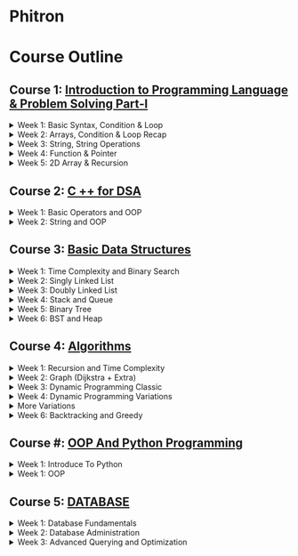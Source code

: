 # Phitron

# Course Outline

## Course 1: <a href="#"> Introduction to Programming Language & Problem Solving Part-I</a>

<details>
<summary>Week 1: Basic Syntax, Condition & Loop</summary>
    <ul>
        <li>Data types and limitations</li>
        <li>Operators, Conditional Statement</li>
        <li>Loop & Nested Loop</li>
    </ul>
</details>

<details>
<summary>Week 2: Arrays, Condition & Loop Recap</summary>
    <ul>
        <li>Nested if-else recap</li>
        <li>Nested Loop recap</li>
        <li>Array</li>
    </ul>
</details>

<details>
<summary>Week 3: String, String Operations</summary>
    <ul>
        <li>Array Operations</li>
        <li>String</li>
        <li>String Operation</li>
    </ul>
</details>

<details>
<summary>Week 4: Function & Pointer</summary>
    <ul>
        <li>Nested loop reacap</li>
        <li>Function</li>
        <li>Pointer</li>
    </ul>
</details>

<details>
<summary>Week 5: 2D Array & Recursion</summary>
    <ul>
        <li>2D Array</li>
        <li>Recursion</li>
        <li>Recursion Problem Solving</li>
    </ul>
</details>

## Course 2: <a href="#">C ++ for DSA </a>

<details>
<summary>Week 1: Basic Operators and OOP</summary>
    <ul>
        <li>Basic Operators</li>
        <li>Dynamic Memory Allocation</li>
        <li>Class and Object</li>
    </ul>
</details>

<details>
<summary>Week 2: String and OOP</summary>
    <ul>
        <li>String</li>
        <li>Class and String</li>
        <li>Array of Objects</li>
    </ul>
</details>

## Course 3: <a href="#"> Basic Data Structures </a>

<details>
<summary>Week 1: Time Complexity and Binary Search</summary>
    <ul>
        <li>Time Complexsity</li>
        <li>STL Vector</li>
        <li>Prefix Sum and Binary Search</li>
    </ul>
</details>

<details>
<summary>Week 2: Singly Linked List</summary>
    <ul>
        <li>Singly Linked List</li>
        <li>Operations on Singly Linked List</li>
        <li>Singly Linked List Recap</li>
    </ul>
</details>

<details>
<summary>Week 3: Doubly Linked List</summary>
    <ul>
        <li>Doubly Linked List</li>
        <li>STL List and Cycle Detection</li>
        <li>Linked List related problem solving</li>
    </ul>
</details>

<details>
<summary>Week 4: Stack and Queue</summary>
    <ul>
        <li>Queue Implementation</li>
        <li>STL Stack and Queue</li>
        <li>Stack and Queue related problem solving</li>
    </ul>
</details>

<details>
<summary>Week 5: Binary Tree</summary>
    <ul>
        <li>Binary Tree Implementation</li>
        <li>Binary Tree Operations</li>
        <li>Binary Tree related problem solving</li>
    </ul>
</details>

<details>
<summary>Week 6: BST and Heap</summary>
    <ul>
        <li>BST Implementation</li>
        <li>Heap Implementation</li>
        <li>STL Priority Queue and Map</li>
    </ul>
</details>

## Course 4: <a href="#"> Algorithms </a>

<details>
<summary>Week 1: Recursion and Time Complexity</summary>
    <ul>
        <li>Graph Presentation</li>
        <li>BFS</li>
        <li>DFS & Cycle Presentation</li>
    </ul>
</details>

<details>
<summary>Week 2: Graph (Dijkstra + Extra)</summary>
    <ul>
        <li>Dijkstra Algorithm</li>
        <li>Bellman Ford Algorithm</li>
        <li>Floyd Warshall Algorithm</li>
    </ul>
</details>

<details>
<summary>Week 3: Dynamic Programming Classic</summary>
    <ul>
        <li>Fibonacci Series</li>
        <li>0-1 Knapsack</li>
        <li>Unbounded Knapsack</li>
    </ul>
</details>

<details>
<summary>Week 4: Dynamic Programming Variations</summary>
    <ul>
        <li>Knapsack Variations</li>
        <li>Coin Change DP</li>
        <li>LCS</li>
    </ul>
</details>

<details>
<summary>More Variations</summary>
    <ul>
        <li>Unbounded Knapsack Variations</li>
        <li>LCS Variations</li>
        <li>Hashing</li>
    </ul>
</details>

<details>
<summary>Week 6: Backtracking and Greedy</summary>
    <ul>
        <li>Backtracking</li>
        <li>Greedy Approach</li>
        <li>Minimum Spanning Tree</li>
    </ul>
</details>

## Course #: <a href="#"> OOP And Python Programming </a>

<details>
<summary>Week 1: Introduce To Python</summary>
    <ul>
        <li>Introduce To Python</li>
        <li>Basic Python</li>
        <li>Basic Python 02</li>
    </ul>
</details>
<details>
<summary>Week 1: OOP</summary>
    <ul>
        <li>Class and Object</li>
        <li>Python OOP</li>
        <li>Basic Python 02</li>
    </ul>
</details>





## Course 5: <a href="#"> DATABASE </a>


<details>
    <summary>Week 1: Database Fundamentals</summary>
    <ul>
        <li>Logical Organization of Databases</li>
        <li>Entity-Relationship Model</li>
        <li>Network and Relational Data Models</li>
        <li>Functional Dependencies and Normal Forms</li>
        <li>Query Formulation and Language</li>
    </ul>
</details>

<details>
    <summary>Week 2: Database Administration</summary>
    <ul>
        <li>Database Integrity and Security</li>
        <li>Concurrency Control</li>
        <li>Levels of Indices</li>
        <li>Data Organization, Indexing, and Hashing</li>
    </ul>
</details>

<details>
    <summary>Week 3: Advanced Querying and Optimization</summary>
    <ul>
        <li>Directory Systems</li>
        <li>Advanced SQL Queries</li>
        <li>Performance Optimization</li>
        <li>PostgreSQL or MySQL Setup</li>
    </ul>
<details>

# Course 03: Software Development Project (Django)

## Overview
This course provides a comprehensive guide to web development using Django, a powerful web framework written in Python. Students will learn the foundations of web development, covering HTML, CSS, JavaScript, and dive deep into Django for building robust and secure web applications. Topics include Django templates, forms, models, authentication, and class-based views.
<details>
<summary>## Table of Contents</summary>
- [Course Objectives](#course-objectives)
- [Topics Covered](#topics-covered)
- [Prerequisites](#prerequisites)
- [Software Requirements](#software-requirements)
- [Getting Started](#getting-started)
- [Additional Resources](#additional-resources)
- [License](#license)
<details>
<details>
<summary>## Course Objectives</summary>
By the end of this course, learners will be able to:
- Understand the basics of web development with HTML, CSS, and JavaScript.
- Set up and configure a Django project.
- Work with Django templates for dynamic HTML rendering.
- Create and process forms in Django.
- Manage data with Django models and ModelForms.
- Implement authentication and authorization using the Django Admin Panel.
- Understand and utilize class-based views, sessions, and cookies in Django.
<details>
## Topics Covered
1. **HTML & CSS**
   - Basic HTML structure and tags.
   - Styling web pages with CSS.

2. **JavaScript**
   - Familiarity with JavaScript basics to enhance interactivity on the client side.

3. **Introduction to Django**
   - Setting up Django projects and applications.
   - Understanding Django's MVC (Model-View-Controller) architecture.

4. **Working with Django Templates**
   - Using Django template language to display dynamic content.
   - Template inheritance and reusable components.

5. **Working with Forms in Django**
   - Creating and processing forms in Django.
   - Validating user input and handling form submissions.

6. **Working with Models and ModelForm in Django**
   - Defining models to represent database structure.
   - Using ModelForms to quickly build forms based on models.

7. **Authentication and Authorization with Django Admin Panel**
   - Using Django's built-in authentication system.
   - Managing users, permissions, and groups via the admin panel.

8. **Working with Class-Based Views (CBVs)**
   - Introduction to class-based views and how they differ from function-based views.
   - Working with generic views for common functionality.

9. **Session vs. Cookie**
   - Understanding the difference between sessions and cookies.
   - Managing user data and preferences with sessions and cookies in Django.

## Prerequisites
- Basic knowledge of Python programming.
- Familiarity with HTML and CSS.

## Software Requirements
- **Python** (version 3.6 or later): [Download Python](https://www.python.org/downloads/)
- **Django** (latest stable version): Install using the command `pip install django`.

> **Note**: You may also need a code editor (e.g., Visual Studio Code, PyCharm) and a web browser for testing your web application.

## Getting Started
1. Install Python and Django on your machine.
2. Set up a new Django project:
   ```bash
   django-admin startproject myproject
   cd myproject
   python manage.py startapp myapp


## Additional Information
- For detailed course materials and assignments, refer to the course documentation provided by your instructor.
- Prerequisites: Basic programming knowledge and familiarity with Python.

---

This project is licensed under the MIT License. See the [LICENSE](LICENSE) file for more details.
